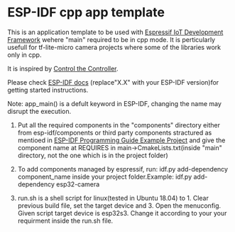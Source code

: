 ESP-IDF cpp app template
========================

This is an application template to be used with [Espressif IoT Development Framework](https://github.com/espressif/esp-idf) wehere "main" required to be in cpp mode. It is perticularly usefull for tf-lite-micro camera projects where some of the libraries work only in cpp. 


It is inspired by [Control the Controller](https://github.com/LetsControltheController).


Please check [ESP-IDF docs](https://docs.espressif.com/projects/esp-idf/en/release-vX.X/get-started/index.html) (replace"X.X" with your ESP-IDF version)for getting started instructions.

Note: app_main() is a defult keyword in ESP-IDF, changing the name may disrupt the execution. 

1. Put all the required components in the "components" directory either from esp-idf/components or third party components stractured as mentioed in [ESP-IDF Programming Guide Example Project](https://docs.espressif.com/projects/esp-idf/en/latest/esp32/api-guides/build-system.html) and give the component name at REQUIRES in main->CmakeLists.txt(inside "main" directory, not the one which is in the project folder)

2. To add components managed by espressif, run: idf.py add-dependency component_name inside your project folder.Example: idf.py add-dependency esp32-camera


2. run.sh is a shell script for linux(tested in Ubuntu 18.04) to 1. Clear previous build file, set the target device and 3. Open the menuconfig. Given script  target device is esp32s3. Change it according to your your requirment inside the run.sh file.  
